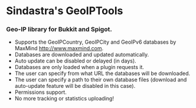 # Sindastra's GeoIPTools
### Geo-IP library for Bukkit and Spigot.
- Supports the GeoIPCountry, GeoIPCity and GeoIPv6 databases by MaxMind <http://www.maxmind.com>.
- Databases are downloaded and updated automatically.
- Auto update can be disabled or delayed (in days).
- Databases are only loaded when a plugin requests it.
- The user can specify from what URL the databases will be downloaded.
- The user can specify a path to their own database files (download and auto-update feature will be disabled in this case).
- Permissions support.
- No more tracking or statistics uploading!
